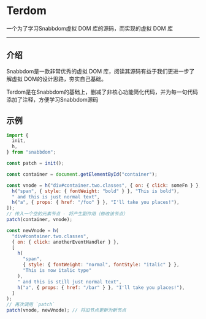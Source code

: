# Terdom

一个为了学习Snabbdom虚拟 DOM 库的源码，而实现的虚拟 DOM 库



---

## 介绍

Snabbdom是一款非常优秀的虚拟 DOM 库，阅读其源码有益于我们更进一步了解虚拟 DOM的设计思路，夯实自己基础。

Terdom是在Snabbdom的基础上，删减了非核心功能简化代码，并为每一句代码添加了注释，方便学习Snabbdom源码

## 示例

```mjs
import {
  init,
  h,
} from "snabbdom";

const patch = init();

const container = document.getElementById("container");

const vnode = h("div#container.two.classes", { on: { click: someFn } }, [
  h("span", { style: { fontWeight: "bold" } }, "This is bold"),
  " and this is just normal text",
  h("a", { props: { href: "/foo" } }, "I'll take you places!"),
]);
// 传入一个空的元素节点 - 将产生副作用（修改该节点）
patch(container, vnode);

const newVnode = h(
  "div#container.two.classes",
  { on: { click: anotherEventHandler } },
  [
    h(
      "span",
      { style: { fontWeight: "normal", fontStyle: "italic" } },
      "This is now italic type"
    ),
    " and this is still just normal text",
    h("a", { props: { href: "/bar" } }, "I'll take you places!"),
  ]
);
// 再次调用 `patch`
patch(vnode, newVnode); // 将旧节点更新为新节点
```

